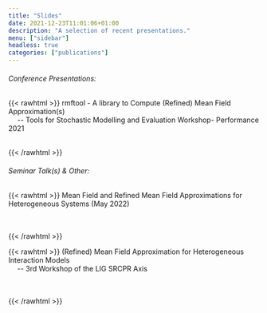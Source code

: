 ```yaml
---
title: "Slides"
date: 2021-12-23T11:01:06+01:00
description: "A selection of recent presentations."
menu: ["sidebar"]
headless: true
categories: ["publications"]
---
```


###### Conference Presentations:

<!-- [rmftool - A library to Compute (Refined) Mean Field Approximation(s)] {{< rawhtml >}} <br> &ensp;&ensp; {{< /rawhtml >}}
-- Tools for Stochastic Modelling and Evaluation Workshop- Performance 2021 -->

{{< rawhtml >}}
<a onclick="myFunction('rmftool')">rmftool - A library to Compute (Refined) Mean Field Approximation(s)</a>
<br> &ensp;&ensp;
-- Tools for Stochastic Modelling and Evaluation Workshop- Performance 2021
<br>&ensp;

<div id="rmftool" style="display:none">
  <embed src="/slides/tosme-workshop-2021.pdf" type="application/pdf" width="100%" height="415px" />
</div> 

<script>
function myFunction(name) {
  var x = document.getElementById(name);
  if (x.style.display === "none") {
    x.style.display = "block";
  } else {
    x.style.display = "none";
  }
}
</script>
{{< /rawhtml >}}


###### Seminar Talk(s) & Other: 

{{< rawhtml >}}
<a onclick="myFunction('het_systems')">Mean Field and Refined Mean Field Approximations for Heterogeneous Systems (May 2022)</a>
<br> &ensp;&ensp;

<div id="het_systems" style="display:none">
  <embed src="/slides/paris-seminar-may22.pdf" type="application/pdf" width="100%" height="415px" />
</div> 

<script>
function myFunction(name) {
  var x = document.getElementById(name);
  if (x.style.display === "none") {
    x.style.display = "block";
  } else {
    x.style.display = "none";
  }
}
</script>
<br>
{{< /rawhtml >}}

<!-- [Mean Field and Refined Mean Field Approximations for Heterogeneous Systems (May 2022)] -->


<!-- [(Refined) Mean Field Approximation for Heterogeneous Interaction Models]{{< rawhtml >}} <br>&ensp;&ensp; {{< /rawhtml >}}
-- 3rd Workshop of the LIG SRCPR Axis  -->

{{< rawhtml >}}
<a onclick="myFunction('ligaxis')">(Refined) Mean Field Approximation for Heterogeneous Interaction Models</a>
<br> &ensp;&ensp; -- 3rd Workshop of the LIG SRCPR Axis <br>&ensp;

<div id="ligaxis" style="display:none">
  <embed src="/slides/slides_ligwax22_may.pdf" type="application/pdf" width="100%" height="415px" />
</div> 

<script>
function myFunction(name) {
  var x = document.getElementById(name);
  if (x.style.display === "none") {
    x.style.display = "block";
  } else {
    x.style.display = "none";
  }
}
</script>
<br>
{{< /rawhtml >}}



[rmftool - A library to Compute (Refined) Mean Field Approximation(s)]: /slides/tosme-workshop-2021.pdf

[Mean Field and Refined Mean Field Approximations for Heterogeneous Systems (May 2022)]: /slides/paris-seminar-may22.pdf

[(Refined) Mean Field Approximation for Heterogeneous Interaction Models]: /slides/slides_ligwax22_may.pdf